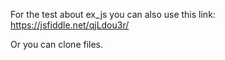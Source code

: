 For the test about ex_js you can also use this link:
https://jsfiddle.net/qjLdou3r/

Or you can clone files.
